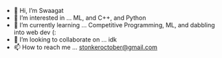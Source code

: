 - 👋 Hi, I’m Swaagat
- 👀 I’m interested in ... ML, and C++, and Python
- 🌱 I’m currently learning ... Competitive Programming, ML, and dabbling into web dev (:
- 💞️ I’m looking to collaborate on ... idk
- 📫 How to reach me ... stonkeroctober@gmail.com

<!---
stonkmem/stonkmem is a ✨ special ✨ repository because its `README.md` (this file) appears on your GitHub profile.
You can click the Preview link to take a look at your changes.
--->
